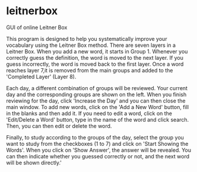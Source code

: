 # leitnerbox
GUI of online Leitner Box

This program is designed to help you systematically improve your vocabulary using the Leitner Box method. There are seven layers in a Leitner Box. When you add a new word, it starts in Group 1. Whenever you correctly guess the definition, the word is moved to the next layer. If you guess incorrectly, the word is moved back to the first layer. Once a word reaches layer 7,it is removed from the main groups and added to the 'Completed Layer' (Layer 8). 


Each day, a different combination of groups will be reviewed. Your current day and the corresponding groups are shown on the left. When you finish reviewing for the day, click 'Increase the Day' and you can then close the main window. To add new words, click on the 'Add a New Word' button, fill in the blanks and then add it. If you need to edit a word, click on the 'Edit/Delete a Word' button, type in the name of the word and click search. Then, you can then edit or delete the word.


Finally, to study according to the groups of the day, select the group you want to study from the checkboxes (1 to 7) and click on 'Start Showing the Words'. When you click on 'Show Answer', the answer will be revealed. You can then indicate whether you guessed correctly or not, and the next word will be shown directly.' 
